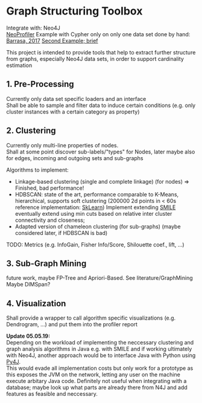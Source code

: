 # Graph Structuring Toolbox

Integrate with: Neo4J  
[NeoProfiler](https://github.com/moxious/neoprofiler)
Example with Cypher only on only one data set done by hand: [Barrasa, 2017](https://jbarrasa.com/2017/03/31/quickgraph5-learning-a-taxonomy-from-your-tagged-data/)
[Second Example; brief](https://neo4j.com/blog/data-profiling-holistic-view-neo4j/)

This project is intended to provide tools that help to extract further structure 
from graphs, especially Neo4J data sets, in order to support cardinality estimation  

## 1. Pre-Processing
Currently only data set specific loaders and an interface  
Shall be able to sample and filter data to induce certain conditions
(e.g. only cluster instances with a certain category as property)  

## 2. Clustering
Currently only multi-line properties of nodes.  
Shall at some point discover sub-labels/"types" for Nodes, later maybe also for
edges, incoming and outgoing sets and sub-graphs

Algorithms to implement:  
- Linkage-based clustering (single and complete linkage) (for nodes)  => Finished, bad performance!
- HDBSCAN: state of the art, performance comparable to K-Means, hierarchical, supports soft clustering (200000 2d points in < 60s reference implementation: [SkLearn](https://github.com/scikit-learn-contrib/hdbscan))
    Implement extending [SMILE](https://github.com/haifengl/smile/tree/master/core/src/main/java/smile/clustering)  
    eventually extend using min cuts based on relative inter cluster connectivity and closeness;
- Adapted version of chameleon clustering (for sub-graphs) (maybe considered later, if HDBSCAN is bad)

TODO: Metrics (e.g. InfoGain, Fisher Info/Score, Shilouette coef., lift, ...)  

## 3. Sub-Graph Mining
future work, maybe FP-Tree and Apriori-Based. See literature/GraphMining  
Maybe DIMSpan?

## 4. Visualization
Shall provide a wrapper to call algorithm specific visualizations 
(e.g. Dendrogram, ...) and put them into the profiler report


__Update 05.05.19:__  
Depending on the workload of implementing the neccessary clustering and graph analysis algorithms in Java e.g. with SMILE and if working ultimately with Neo4J, another approach would be to interface Java with Python using [Py4J](https://www.py4j.org/index.html).  
This would evade all implementation costs but only work for a prototype as this exposes the JVM on the network, letting any user on the machine execute arbitary Java code.
Definitely not useful when integrating with a database; maybe look up what parts are already there from N4J and add features as feasible and neccessary.